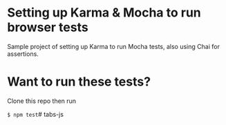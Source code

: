 # Setting up Karma & Mocha to run browser tests

Sample project of setting up Karma to run Mocha tests, also using Chai for assertions.

# Want to run these tests?

Clone this repo then run

`$ npm test`# tabs-js
